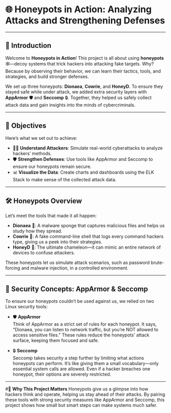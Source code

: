 # 🌐 **Honeypots in Action: Analyzing Attacks and Strengthening Defenses**

---

## 👋 **Introduction**

Welcome to **Honeypots in Action**! This project is all about using **honeypots** 🕸️—decoy systems that trick hackers into attacking fake targets. Why? Because by observing their behavior, we can learn their tactics, tools, and strategies, and build stronger defenses.

We set up three honeypots: **Dionaea**, **Cowrie**, and **HoneyD**. To ensure they stayed safe while under attack, we added extra security layers with **AppArmor** 🛡️ and **Seccomp** 🔒. Together, they helped us safely collect attack data and gain insights into the minds of cybercriminals.

---

## 🎯 **Objectives**

Here’s what we set out to achieve:

- 🕵️‍♂️ **Understand Attackers**: Simulate real-world cyberattacks to analyze hackers’ methods.  
- 🛡️ **Strengthen Defenses**: Use tools like AppArmor and Seccomp to ensure our honeypots remain secure.  
- 📊 **Visualize the Data**: Create charts and dashboards using the ELK Stack to make sense of the collected attack data.

---

## 🛠️ **Honeypots Overview**

Let’s meet the tools that made it all happen:

- **Dionaea** 🐙: A malware sponge that captures malicious files and helps us study how they spread.  
- **Cowrie** 🐚: A fake command-line shell that logs every command hackers type, giving us a peek into their strategies.  
- **HoneyD** 🐝: The ultimate chameleon—it can mimic an entire network of devices to confuse attackers.

These honeypots let us simulate attack scenarios, such as password brute-forcing and malware injection, in a controlled environment.

---

## 🔐 **Security Concepts: AppArmor & Seccomp**

To ensure our honeypots couldn’t be used against us, we relied on two Linux security tools:

- 🛡️ **AppArmor**  
  Think of AppArmor as a strict set of rules for each honeypot. It says, “Dionaea, you can listen to network traffic, but you’re NOT allowed to access sensitive files.” These rules reduce the honeypots' attack surface, keeping them focused and safe.  

- 🔒 **Seccomp**  
  Seccomp takes security a step further by limiting what actions honeypots can perform. It’s like giving them a small vocabulary—only essential system calls are allowed. Even if a hacker breaches one honeypot, their options are severely restricted.

---

#🌟 **Why This Project Matters**
Honeypots give us a glimpse into how hackers think and operate, helping us stay ahead of their attacks. By pairing these tools with strong security measures like AppArmor and Seccomp, this project shows how small but smart steps can make systems much safer.
